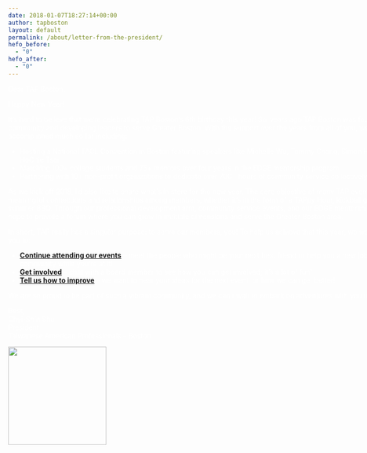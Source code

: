 ```yaml
---
date: 2018-01-07T18:27:14+00:00
author: tapboston
layout: default
permalink: /about/letter-from-the-president/
hefo_before:
  - "0"
hefo_after:
  - "0"
---
```

<div style="width:850px; margin:0 auto; color:white;">
  <p>
    Dear TAP Boston,
  </p>
  
  <p>
    Happy New Year!
  </p>
  
  <p>
    It&#8217;s hard to believe that we&#8217;re celebrating TAP Boston&#8217;s 6th birthday this year! Six years ago TAP Boston was founded to build a community and developing leaders to serve Greater Boston. With the support over the years from all of you, we&#8217;ve accomplished much so far including:
  </p>
  
  <ul>
    <li>
      Hosting a National TACL Convention in Boston featuring speakers like Michelle Wu, Tommy Chang, Simon Hedlin, and Dr. HoChie Tsai
    </li>
    <li>
      Matching 100+ college students and 75+ mentors over four years in the EDGE mentorship program
    </li>
    <li>
      Partnering with 10+ non-profit organizations to dedicate over 700+ hours of community service collectively
    </li>
  </ul>
  
  <p>
    As we kick off 2018, I&#8217;d also like to share what&#8217;s in store for the new year. The core objective of many TAP events is to foster meaningful connections and relationships among members, whether it&#8217;s in the form of a TAPpy Hour, kickball game, or the summer BBQ. Through our professional development arm, community service events, and our EDGE mentorship program, we hope to provide a forum where you can grow in multiple dimensions and serve the Greater Boston area.
  </p>
  
  <p>
    In short, TAP really has a singular purpose: to serve our members, you! To help us achieve that this year, we would like to ask you to:
  </p>
  
  <ul>
    <li>
      <b><a href="http://www.tap-boston.org/events/">Continue attending our events</a></b> &#8211; meet the people who might be your next best friend or help you a new job, and serve the community while you&#8217;re at it!
    </li>
    <li>
      <b><a href="http://www.tap-boston.org/about/team/">Get involved</a></b> &#8211; chat with a board member to see how you can get involved; it&#8217;s a lot of fun!
    </li>
    <li>
      <b><a href="mailto:info@tap-boston.org">Tell us how to improve</a></b> &#8211; we want to hear your ideas for the next event, or how we can get better!
    </li>
  </ul>
  
  <p>
    We are so proud to be part of such a vibrant community, and we can&#8217;t wait to embark on adventures with you in 2018!
  </p>
  
  <p>
    Best,<br /> Chyi-Shin Shu<br /> President<br /> Taiwanese American Professionals – Boston
  </p>
  
  <p>
    <img src="http://www.tap-boston.org/wp-content/uploads/2016/07/BioChyiShin.png" width="200" height="200" /> </div>